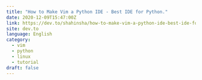 ```yaml
---
title: "How to Make Vim a Python IDE - Best IDE for Python."
date: 2020-12-09T15:47:00Z
link: https://dev.to/shahinsha/how-to-make-vim-a-python-ide-best-ide-for-python-23e1?utm_medium=RSS&utm_source=news.12bit.vn
site: dev.to
language: English
category:
  - vim
  - python
  - linux
  - tutorial
draft: false
---
```

